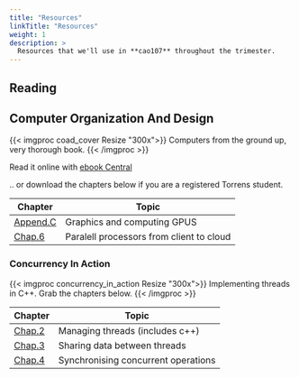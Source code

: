 ```yaml
---
title: "Resources"
linkTitle: "Resources"
weight: 1
description: >
  Resources that we'll use in **cao107** throughout the trimester.
---
```


## Reading

## Computer Organization And Design

{{< imgproc coad_cover Resize "300x">}}
Computers from the ground up, very thorough book.
{{< /imgproc >}}

Read it online with [ebook Central](https://ebookcentral-proquest-com.ezproxy.laureate.net.au/lib/think/reader.action?docID=5376640)

.. or download the chapters below if you are a registered Torrens student.

Chapter                              | Topic
-----------------------------------  | -----------------------
[Append.C](coad_appendix_c_gpu.pdf)  | Graphics and computing GPUS
[Chap.6](coad_chap_6_Parallel.pdf)   | Paralell processors from client to cloud

### Concurrency In Action

{{< imgproc concurrency_in_action Resize "300x">}}
Implementing threads in C++. Grab the chapters below.
{{< /imgproc >}}

Chapter | Topic
--------|----------------------
[Chap.2](ConcurrencyInAction_2.pdf) | Managing threads (includes c++)
[Chap.3](ConcurrencyInAction_3.pdf) | Sharing data between threads
[Chap.4](ConcurrencyInAction_4.pdf) | Synchronising concurrent operations 


